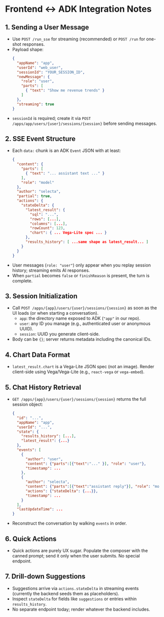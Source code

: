 # Frontend ↔ ADK Integration Notes

## 1. Sending a User Message

- Use `POST /run_sse` for streaming (recommended) or `POST /run` for one-shot responses.
- Payload shape:
  ```json
  {
    "appName": "app",
    "userId": "web_user",
    "sessionId": "YOUR_SESSION_ID",
    "newMessage": {
      "role": "user",
      "parts": [
        { "text": "Show me revenue trends" }
      ]
    },
    "streaming": true
  }
  ```
- `sessionId` is required; create it via `POST /apps/app/users/{user}/sessions/{session}` before sending messages.

## 2. SSE Event Structure

- Each `data:` chunk is an ADK `Event` JSON with at least:
  ```json
  {
    "content": {
      "parts": [
        { "text": "... assistant text ..." }
      ],
      "role": "model"
    },
    "author": "selecta",
    "partial": true,
    "actions": {
      "stateDelta": {
        "latest_result": {
          "sql": "...",
          "rows": [...],
          "columns": [...],
          "rowCount": 123,
          "chart": { ... Vega-Lite spec ... }
        },
        "results_history": [ ...same shape as latest_result... ]
      }
    }
  }
  ```
- User messages (`role: "user"`) only appear when you replay session history; streaming emits AI responses.
- When `partial` becomes `false` or `finishReason` is present, the turn is complete.

## 3. Session Initialization

- Call `POST /apps/{app}/users/{user}/sessions/{session}` as soon as the UI loads (or when starting a conversation).
  - `app`: the directory name exposed to ADK (`"app"` in our repo).
  - `user`: any ID you manage (e.g., authenticated user or anonymous UUID).
  - `session`: UUID you generate client-side.
- Body can be `{}`; server returns metadata including the canonical IDs.

## 4. Chart Data Format

- `latest_result.chart` is a Vega-Lite JSON spec (not an image). Render client-side using Vega/Vega-Lite (e.g., `react-vega` or `vega-embed`).

## 5. Chat History Retrieval

- `GET /apps/{app}/users/{user}/sessions/{session}` returns the full session object:
  ```json
  {
    "id": "...",
    "appName": "app",
    "userId": "...",
    "state": {
      "results_history": [...],
      "latest_result": {...}
    },
    "events": [
      {
        "author": "user",
        "content": {"parts":[{"text":"..." }], "role": "user"},
        "timestamp": ...
      },
      {
        "author": "selecta",
        "content": {"parts":[{"text":"assistant reply"}], "role": "model"},
        "actions": {"stateDelta": {...}},
        "timestamp": ...
      }
    ],
    "lastUpdateTime": ...
  }
  ```
- Reconstruct the conversation by walking `events` in order.

## 6. Quick Actions

- Quick actions are purely UX sugar. Populate the composer with the canned prompt; send it only when the user submits. No special endpoint.

## 7. Drill-down Suggestions

- Suggestions arrive via `actions.stateDelta` in streaming events (currently the backend seeds them as placeholders).
- Inspect `stateDelta` for fields like `suggestions` or entries within `results_history`.
- No separate endpoint today; render whatever the backend includes.
